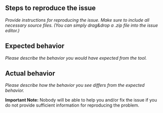## Steps to reproduce the issue

*Provide instructions for reproducing the issue. Make sure to include
all necessary source files. (You can simply drag&drop a .zip file into
the issue editor.)*

## Expected behavior

*Please describe the behavior you would have expected from the tool.*

## Actual behavior

*Please describe how the behavior you see differs from the expected behavior.*

**Important Note:** Nobody will be able to help you and/or fix the issue if you
do not provide sufficient information for reproducing the problem.
